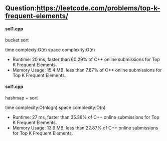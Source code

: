 ## Question:https://leetcode.com/problems/top-k-frequent-elements/

#### sol1.cpp
bucket sort

time complexiy:O(n)
space complexity:O(n)

* Runtime: 20 ms, faster than 60.29% of C++ online submissions for Top K Frequent Elements.
* Memory Usage: 15.4 MB, less than 7.87% of C++ online submissions for Top K Frequent Elements.


#### sol1.cpp
hashmap + sort

time complexity:O(nlogn)
space complexity:O(n)

* Runtime: 27 ms, faster than 35.38% of C++ online submissions for Top K Frequent Elements.
* Memory Usage: 13.9 MB, less than 22.87% of C++ online submissions for Top K Frequent Elements.
